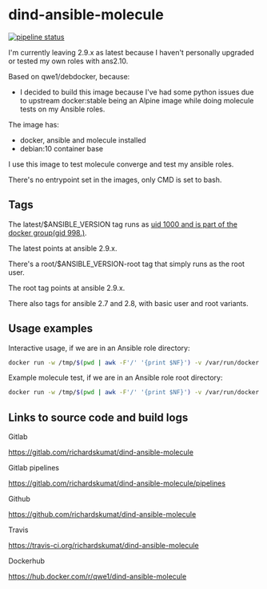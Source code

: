 # dind-ansible-molecule

[![pipeline status](https://gitlab.com/richardskumat/dind-ansible-molecule/badges/master/pipeline.svg)](https://gitlab.com/richardskumat/dind-ansible-molecule/commits/master)

I'm currently leaving 2.9.x as latest because I haven't personally
upgraded or tested my own roles with ans2.10.

Based on qwe1/debdocker, because:

- I decided to build this image because I've had some python issues due to upstream
docker:stable being an Alpine image while doing molecule tests
on my Ansible roles.

The image has:

- docker, ansible and molecule installed
- debian:10 container base

I use this image to test molecule converge and test my ansible roles.

There's no entrypoint set in the images, only CMD
is set to bash.

## Tags

The latest/$ANSIBLE_VERSION tag runs as [uid 1000 and is part of the docker group(gid 998.)](https://gitlab.com/richardskumat/dind-ansible-molecule/-/blob/master/Dockerfile).

The latest points at ansible 2.9.x.

There's a root/$ANSIBLE_VERSION-root tag that simply runs as the root user.

The root tag points at ansible 2.9.x.

There also tags for ansible 2.7 and 2.8, with basic user and root variants.

## Usage examples

Interactive usage, if we are in an Ansible role directory:

```bash
docker run -w /tmp/$(pwd | awk -F'/' '{print $NF}') -v /var/run/docker.sock:/var/run/docker.sock -v $PWD:/tmp/$(pwd | awk -F'/' '{print $NF}') --rm -ti qwe1/dind-ansible-molecule bash
```

Example molecule test, if we are in an Ansible role root directory:

```bash
docker run -w /tmp/$(pwd | awk -F'/' '{print $NF}') -v /var/run/docker.sock:/var/run/docker.sock -v $PWD:/tmp/$(pwd | awk -F'/' '{print $NF}') --rm -ti qwe1/dind-ansible-molecule molecule test
```

## Links to source code and build logs

Gitlab

https://gitlab.com/richardskumat/dind-ansible-molecule

Gitlab pipelines

https://gitlab.com/richardskumat/dind-ansible-molecule/pipelines

Github

https://github.com/richardskumat/dind-ansible-molecule

Travis

https://travis-ci.org/richardskumat/dind-ansible-molecule

Dockerhub

https://hub.docker.com/r/qwe1/dind-ansible-molecule